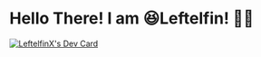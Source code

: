 # Hello There! I am 😆Leftelfin! 👋🏼

<a href="https://app.daily.dev/leftelfinx"><img src="https://api.daily.dev/devcards/v2/zSkConjkAzum3e2k4lLej.png?r=e20&type=wide" alt="LeftelfinX's Dev Card"/></a>
